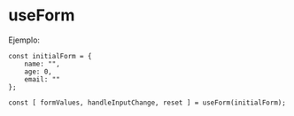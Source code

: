 # useForm

Ejemplo:

```
const initialForm = {
    name: "",
    age: 0,
    email: ""
};

const [ formValues, handleInputChange, reset ] = useForm(initialForm);
```
